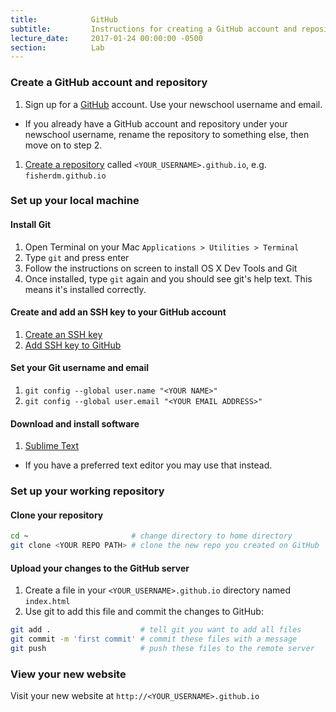 ```yaml
---
title:            GitHub
subtitle:         Instructions for creating a GitHub account and repository
lecture_date:     2017-01-24 00:00:00 -0500
section:          Lab
---
```


### Create a GitHub account and repository

1. Sign up for a [GitHub](https://github.com/) account. Use your newschool username and email.
  - If you already have a GitHub account and repository under your newschool username, rename the repository to something else, then move on to step 2.
1. [Create a repository](https://help.github.com/articles/create-a-repo/) called `<YOUR_USERNAME>.github.io`, e.g. `fisherdm.github.io`

### Set up your local machine

#### Install Git

1. Open Terminal on your Mac `Applications > Utilities > Terminal`
1. Type `git` and press enter
1. Follow the instructions on screen to install OS X Dev Tools and Git
1. Once installed, type `git` again and you should see git's help text. This means it's installed correctly.

#### Create and add an SSH key to your GitHub account

1. [Create an SSH key](https://help.github.com/articles/generating-a-new-ssh-key-and-adding-it-to-the-ssh-agent/)
1. [Add SSH key to GitHub](https://help.github.com/articles/adding-a-new-ssh-key-to-your-github-account/)

#### Set your Git username and email

1. `git config --global user.name "<YOUR NAME>"`
1. `git config --global user.email "<YOUR EMAIL ADDRESS>"`

#### Download and install software

1. [Sublime Text](https://www.sublimetext.com/)
  - If you have a preferred text editor you may use that instead.

### Set up your working repository

#### Clone your repository

```bash
cd ~                       # change directory to home directory
git clone <YOUR REPO PATH> # clone the new repo you created on GitHub
```

#### Upload your changes to the GitHub server

1. Create a file in your `<YOUR_USERNAME>.github.io` directory named `index.html`
2. Use git to add this file and commit the changes to GitHub:

```bash
git add .                    # tell git you want to add all files
git commit -m 'first commit' # commit these files with a message
git push                     # push these files to the remote server
```

### View your new website

Visit your new website at `http://<YOUR_USERNAME>.github.io`

